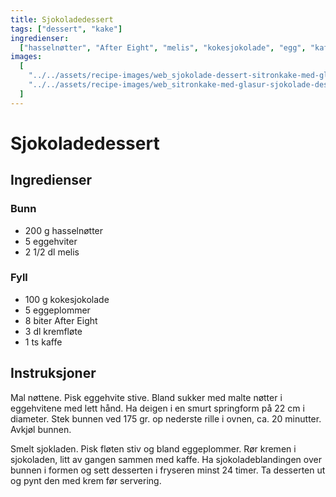 ```yaml
---
title: Sjokoladedessert
tags: ["dessert", "kake"]
ingredienser:
  ["hasselnøtter", "After Eight", "melis", "kokesjokolade", "egg", "kaffe"]
images:
  [
    "../../assets/recipe-images/web_sjokolade-dessert-sitronkake-med-glasur-en.jpg",
    "../../assets/recipe-images/web_sitronkake-med-glasur-sjokolade-dessert-to.jpg",
  ]
---
```


# Sjokoladedessert

## Ingredienser

### Bunn

- 200 g hasselnøtter
- 5 eggehviter
- 2 1/2 dl melis

### Fyll

- 100 g kokesjokolade
- 5 eggeplommer
- 8 biter After Eight
- 3 dl kremfløte
- 1 ts kaffe

## Instruksjoner

Mal nøttene. Pisk eggehvite stive. Bland sukker med malte nøtter i eggehvitene med lett hånd. Ha deigen i en smurt springform på 22 cm i diameter. Stek bunnen ved 175 gr. op nederste rille i ovnen, ca. 20 minutter. Avkjøl bunnen.

Smelt sjokladen. Pisk fløten stiv og bland eggeplommer. Rør kremen i sjokoladen, litt av gangen sammen med kaffe. Ha sjokoladeblandingen over bunnen i formen og sett desserten i fryseren minst 24 timer. Ta desserten ut og pynt den med krem før servering.
